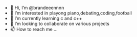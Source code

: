 - 👋 Hi, I’m @brandeeennnn
- 👀 I’m interested in playong piano,debating,coding,football
- 🌱 I’m currently learning c and c++
- 💞️ I’m looking to collaborate on various projects
- 📫 How to reach me ...

<!---
brandeeennnn/brandeeennnn is a ✨ special ✨ repository because its `README.md` (this file) appears on your GitHub profile.
You can click the Preview link to take a look at your changes.
--->
